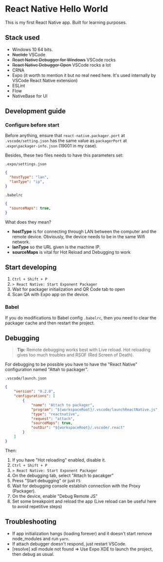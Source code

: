 # React Native Hello World

This is my first React Native app. Built for learning purposes.

## Stack used

* Windows 10 64 bits.
* ~~Nuclide~~ VSCode
* ~~React Native Debugger for Windows~~ VSCode rocks
* ~~React Native Debugger Open~~ VSCode rocks a lot
* CRNA
* Expo (it worth to mention it but no real need here. It's used internally by VSCode React Native extension)
* ESLint
* Flow
* NativeBase for UI

## Development guide

### Configure before start

Before anything, ensure that `react-native.packager.port` at `.vscode/setting.json` has the same value as `packagerPort` at `.expo\packager-info.json` (19001 in my case).

Besides, these two files needs to have this parameters set:

`.expo/settings.json`

```json
{
  "hostType": "lan",
  "lanType": "ip",
}
```

`.babelrc`

```json
{
  "sourceMaps": true,
}
```

What does they mean?

* **hostType** is for connecting through LAN between the computer and the remote device. Obviously, the device needs to be in the same Wifi network.
* **lanType** so the URL given is the machine IP.
* **sourceMaps** is vital for Hot Reload and Debugging to work

## Start developing

1. `Ctrl + Shift + P`
1. `> React Native: Start Exponent Packager`
1. Wait for packager initialization and QR Code tab to open
1. Scan QA with Expo app on the device.

### Babel

If you do modifications to Babel config `.babelrc`, then you need to clear the packager cache and then restart the project.

## Debugging

> **Tip:** Remote debugging works best with Live reload. Hot reloading gives too much troubles and RSOF (Red Screen of Death).

For debugging to be possible you have to have the "React Native" configuration named "Attah to packager".

`.vscode/launch.json`

```json
{
    "version": "0.2.0",
    "configurations": [
        {
            "name": "Attach to packager",
            "program": "${workspaceRoot}/.vscode/launchReactNative.js",
            "type": "reactnative",
            "request": "attach",
            "sourceMaps": true,
            "outDir": "${workspaceRoot}/.vscode/.react"
        }
    ]
}
```

Then:

1. If you have "Hot reloading" enabled, disable it.
1. `Ctrl + Shift + P`
1. `> React Native: Start Exponent Packager`
1. On the debugging tab, select "Attach to pacakger"
1. Press "Start debugging" or just `F5`
1. Wait for debugging console establish connection with the Proxy (Packager).
1. On the device, enable "Debug Remote JS"
1. Set some breakpoint and reload the app (Live reload can be useful here to avoid repetitive steps)

## Troubleshooting

* If app initialization hangs (loading forever) and it doesn't start remove node_modules and run `yarn`.
* If attach debugger doesn't respond, just restart VSCode.
* [resolve] xdl module not found => Use Expo XDE to launch the project, then debug as usual.
